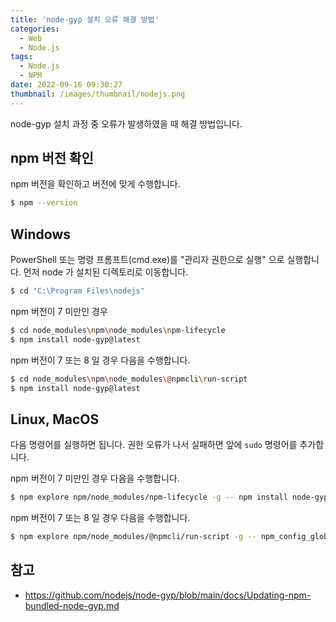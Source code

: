 ```yaml
---
title: 'node-gyp 설치 오류 해결 방법'
categories:
  - Web
  - Node.js
tags:
  - Node.js
  - NPM
date: 2022-09-16 09:30:27
thumbnail: /images/thumbnail/nodejs.png
---
```


node-gyp 설치 과정 중 오류가 발생하였을 때 해결 방법입니다.

## npm 버전 확인

npm 버전을 확인하고 버전에 맞게 수행합니다.

```bash
$ npm --version
```

## Windows

PowerShell 또는 명령 프롬프트(cmd.exe)를 "관리자 권한으로 실행" 으로 실행합니다.
먼저 node 가 설치된 디렉토리로 이동합니다.

```bash
$ cd "C:\Program Files\nodejs"
```

npm 버전이 7 미만인 경우

```bash
$ cd node_modules\npm\node_modules\npm-lifecycle
$ npm install node-gyp@latest
```

npm 버전이 7 또는 8 일 경우 다음을 수행합니다.

```bash
$ cd node_modules\npm\node_modules\@npmcli\run-script
$ npm install node-gyp@latest
```

## Linux, MacOS

다음 명령어를 실행하면 됩니다. 권한 오류가 나서 실패하면 앞에 `sudo` 명령어를 추가합니다.

npm 버전이 7 미만인 경우 다음을 수행합니다.

```bash
$ npm explore npm/node_modules/npm-lifecycle -g -- npm install node-gyp@latest
```

npm 버전이 7 또는 8 일 경우 다음을 수행합니다.

```bash
$ npm explore npm/node_modules/@npmcli/run-script -g -- npm_config_global=false npm install node-gyp@latest
```

## 참고

- https://github.com/nodejs/node-gyp/blob/main/docs/Updating-npm-bundled-node-gyp.md

